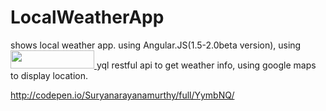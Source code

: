 # LocalWeatherApp
shows local weather app.
using Angular.JS(1.5-2.0beta version),
using <a href="https://www.yahoo.com/?ilc=401" target="_blank"> <img src="https://poweredby.yahoo.com/white.png" width="134" height="29"/> </a> yql restful api to get weather info,
using google maps to display location.

http://codepen.io/Suryanarayanamurthy/full/YymbNQ/
